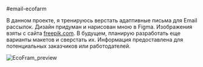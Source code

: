 #email-ecofarm

В данном проекте, я тренируюсь верстать адаптивные письма для Email рассылок. Дизайн придуман и нарисован мною в Figma. Изображения взяты с сайта [freepik.com](https://ru.freepik.com/). В будущем, планирую разработать еще варианты макетов и сверстать их. Информация предоставлена для потенциальных заказчиков или работодателей.

![EcoFram_preview](https://user-images.githubusercontent.com/70523471/215289024-d5eb6d5a-e870-46ee-90ae-e74da458268c.png)